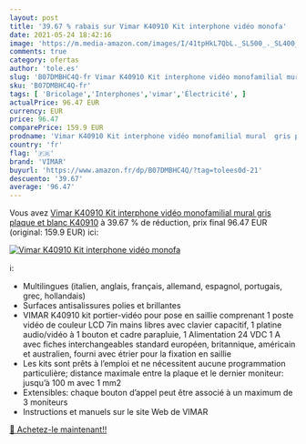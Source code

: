 ```yaml
---
layout: post
title: '39.67 % rabais sur Vimar K40910 Kit interphone vidéo monofa'
date: 2021-05-24 18:42:16
image: 'https://m.media-amazon.com/images/I/41tpHkL7QbL._SL500_._SL400_.jpg'
comments: true
category: ofertas
author: 'tole.es'
slug: 'B07DMBHC4Q-fr Vimar K40910 Kit interphone vidéo monofamilial mural gris...'
sku: 'B07DMBHC4Q-fr'
tags: [ 'Bricolage','Interphones','vimar','Électricité', ]
actualPrice: 96.47 EUR
currency: EUR
price: 96.47
comparePrice: 159.9 EUR
prodname: 'Vimar K40910 Kit interphone vidéo monofamilial mural  gris plaque et blanc  K40910'
country: 'fr'
flag: '🇫🇷'
brand: 'VIMAR'
buyurl: 'https://www.amazon.fr/dp/B07DMBHC4Q/?tag=tolees0d-21'
descuento: '39.67'
average: '96.47'
---
```


Vous avez [Vimar K40910 Kit interphone vidéo monofamilial mural  gris plaque et blanc  K40910](https://www.amazon.fr/dp/B07DMBHC4Q/?tag=tolees0d-21)  à  39.67 % de réduction, prix final  96.47 EUR (original: 159.9 EUR) ici:

[![Vimar K40910 Kit interphone vidéo monofa](https://m.media-amazon.com/images/I/41tpHkL7QbL._SL500_._SL400_.jpg)](https://www.amazon.fr/dp/B07DMBHC4Q/?tag=tolees0d-21)

ℹ️:

- Multilingues (italien, anglais, français, allemand, espagnol, portugais, grec, hollandais)
- Surfaces antisalissures polies et brillantes
- VIMAR K40910 kit portier-vidéo pour pose en saillie comprenant 1 poste vidéo de couleur LCD 7in mains libres avec clavier capacitif, 1 platine audio/vidéo à 1 bouton et cadre parapluie, 1 Alimentation 24 VDC 1 A avec fiches interchangeables standard européen, britannique, américain et australien, fourni avec étrier pour la fixation en saillie
- Les kits sont prêts à l’emploi et ne nécessitent aucune programmation particulière; distance maximale entre la plaque et le dernier moniteur: jusqu’à 100 m avec 1 mm2
- Extensibles: chaque bouton d’appel peut être associé à un maximum de 3 moniteurs
- Instructions et manuels sur le site Web de VIMAR

[🛒 Achetez-le maintenant!!](https://www.amazon.fr/dp/B07DMBHC4Q/?tag=tolees0d-21)
